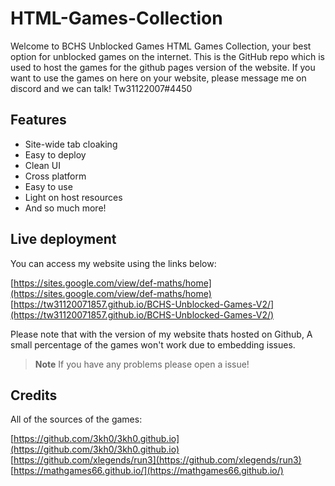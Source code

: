 # HTML-Games-Collection
Welcome to BCHS Unblocked Games HTML Games Collection, your best option for unblocked games on the internet. This is the GitHub repo which is used to host the games for the github pages version of the website. If you want to use the games on here on your website, please message me on discord and we can talk! Tw31122007#4450

## Features

- Site-wide tab cloaking
- Easy to deploy
- Clean UI
- Cross platform
- Easy to use
- Light on host resources
- And so much more!

## Live deployment

You can access my website using the links below:

[https://sites.google.com/view/def-maths/home](https://sites.google.com/view/def-maths/home)
[https://tw31120071857.github.io/BCHS-Unblocked-Games-V2/](https://tw31120071857.github.io/BCHS-Unblocked-Games-V2/)

Please note that with the version of my website thats hosted on Github, A small percentage of the games won't work due to embedding issues.

> **Note**
> If you have any problems please open a issue!

## Credits
All of the sources of the games:

[https://github.com/3kh0/3kh0.github.io](https://github.com/3kh0/3kh0.github.io)
[https://github.com/xlegends/run3](https://github.com/xlegends/run3)
[https://mathgames66.github.io/](https://mathgames66.github.io/)
